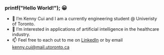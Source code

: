 ### printf("Hello World!"); :grinning:
-   :blue_book:    I’m Kenny Cui and I am a currently engineering student @ Univeristy of Toronto.
- 👀 I’m interested in applications of artificial intelligence in the healthcare industry.
- 📫 Feel free to each out to me on [LinkedIn](https://ca.linkedin.com/in/kenny-cui-731609192?original_referer=https%3A%2F%2Fwww.google.com%2F) or by email kenny.cui@mail.utoronto.ca

<!---
KCui0327/KCui0327 is a ✨ special ✨ repository because its `README.md` (this file) appears on your GitHub profile.
You can click the Preview link to take a look at your changes.
--->
